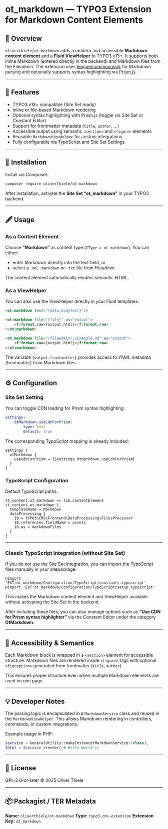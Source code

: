 
# ot_markdown — TYPO3 Extension for Markdown Content Elements

## 🧩 Overview

`oliverthiele/ot-markdown` adds a modern and accessible **Markdown content element** and a **Fluid ViewHelper** to TYPO3
v13+.
It supports both inline Markdown (entered directly in the backend) and Markdown files from the Fileadmin.
The extension uses [league/commonmark](https://commonmark.thephpleague.com/) for Markdown parsing and optionally
supports syntax highlighting via [Prism.js](https://prismjs.com/).

---

## 🚀 Features

- TYPO3 v13+ compatible (Site Set ready)
- Inline or file-based Markdown rendering
- Optional syntax highlighting with Prism.js (toggle via Site Set or Constant Editor)
- Support for frontmatter metadata (`title`, `author`, …)
- Accessible output using semantic `<section>` and `<figure>` elements
- Reusable `MarkdownViewHelper` for custom integrations
- Fully configurable via TypoScript and Site Set Settings

---

## 🧱 Installation

Install via Composer:

```bash
composer require oliverthiele/ot-markdown
```

After installation, activate the **Site Set “ot_markdown”** in your TYPO3 backend.

---

## 🖋️ Usage

### As a Content Element

Choose **“Markdown”** as content type (`CType = ot_markdown`).
You can either:
- enter Markdown directly into the text field, or
- select a `.md`, `.markdown` or `.txt` file from Fileadmin.

The content element automatically renders semantic HTML.

### As a ViewHelper

You can also use the ViewHelper directly in your Fluid templates:

```html
<ot:markdown text="{data.bodytext}"/>

<ot:markdown file="{file}" as="output">
    <f:format.raw>{output.html}</f:format.raw>
</ot:markdown>

<ot:markdown file="/fileadmin/…/Example.md" as="output">
    <f:format.raw>{output.html}</f:format.raw>
</ot:markdown>
```

The variable `{output.frontmatter}` provides access to YAML metadata (frontmatter) from Markdown files.

---

## ⚙️ Configuration

### Site Set Setting

You can toggle CDN loading for Prism syntax highlighting:

```yaml
settings:
    OtMarkdown.useCdnForPrism:
        type: bool
        default: true
```

The corresponding TypoScript mapping is already included:

```typoscript
settings {
  otMarkdown {
    useCdnForPrism = {$settings.OtMarkdown.useCdnForPrism}
  }
}
```

### TypoScript Configuration

Default TypoScript paths:

```typoscript
tt_content.ot_markdown =< lib.contentElement
tt_content.ot_markdown {
  templateName = Markdown
  dataProcessing {
    10 = TYPO3\CMS\Frontend\DataProcessing\FilesProcessor
    10.references.fieldName = assets
    10.as = markdownFiles
  }
}
```

---

### Classic TypoScript Integration (without Site Set)
If you do not use the Site Set integration, you can import the TypoScript files manually in your sitepackage:

```typoscript
@import 'EXT:ot_markdown/Configuration/TypoScript/constants.typoscript'
@import 'EXT:ot_markdown/Configuration/TypoScript/setup.typoscript'
```

This makes the Markdown content element and ViewHelper available without activating the Site Set in the backend.

After including these files, you can also manage options such as **“Use CDN for Prism syntax highlighter”** via the Constant Editor under the category **OtMarkdown**.

---

## 🧩 Accessibility & Semantics

Each Markdown block is wrapped in a `<section>` element for accessible structure.
Markdown files are rendered inside `<figure>` tags with optional `<figcaption>` generated from frontmatter (`title`,
`author`).

This ensures proper structure even when multiple Markdown elements are used on one page.

---

## 💡 Developer Notes

The parsing logic is encapsulated in a `MarkdownService` class and reused in the `MarkdownViewHelper`.
This allows Markdown rendering in controllers, commands, or custom integrations.

Example usage in PHP:

```php
$service = GeneralUtility::makeInstance(MarkdownService::class);
$html = $service->render('# Hello World');
```

---

## 🧩 License

GPL-2.0-or-later
© 2025 Oliver Thiele

---

## 📦 Packagist / TER Metadata

**Name:** `oliverthiele/ot-markdown`
**Type:** `typo3-cms-extension`
**Extension Key:** `ot_markdown`
